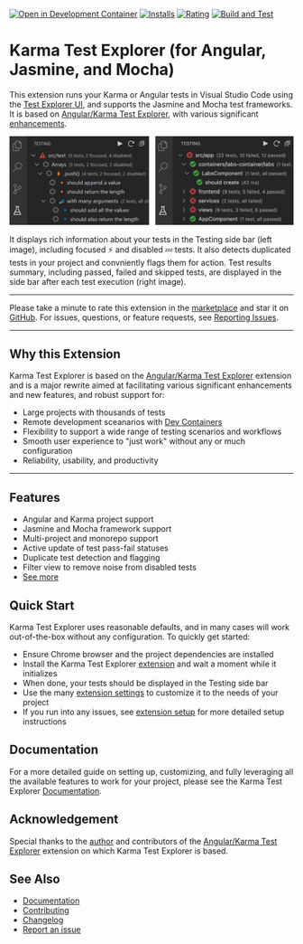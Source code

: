 
[![Open in Development Container](https://img.shields.io/static/v1?label=VS%20Code&message=Open%20in%20Container&color=blue&logo=visualstudiocode)](https://vscode.dev/redirect?url=vscode://ms-vscode-remote.remote-containers/cloneInVolume?url=https://github.com/lucono/karma-test-explorer)
[![Installs](https://vsmarketplacebadge.apphb.com/installs-short/lucono.karma-test-explorer.svg)](https://marketplace.visualstudio.com/items?itemName=lucono.karma-test-explorer)
[![Rating](https://vsmarketplacebadge.apphb.com/rating-short/lucono.karma-test-explorer.svg)](https://marketplace.visualstudio.com/items?itemName=lucono.karma-test-explorer)
[![Build and Test](https://github.com/lucono/karma-test-explorer/actions/workflows/node.js.yml/badge.svg)](https://github.com/lucono/karma-test-explorer/actions/workflows/node.js.yml)

# Karma Test Explorer (for Angular, Jasmine, and Mocha)

This extension runs your Karma or Angular tests in Visual Studio Code using the [Test Explorer UI](https://marketplace.visualstudio.com/items?itemName=hbenl.vscode-test-explorer), and supports the Jasmine and Mocha test frameworks. It is based on [Angular/Karma Test Explorer](https://github.com/Raagh/angular-karma_test-explorer), with various significant [enhancements](#why-this-extension).

![Karma Test Explorer screenshot](./docs/img/sidebar.png)

It displays rich information about your tests in the Testing side bar (left image), including focused ⚡ and disabled 💤 tests. It also detects duplicated tests in your project and convniently flags them for action. Test results summary, including passed, failed and skipped tests, are displayed in the side bar after each test execution (right image).

---
Please take a minute to rate this extension in the [marketplace](https://marketplace.visualstudio.com/items?itemName=lucono.karma-test-explorer) and star it on [GitHub](https://github.com/lucono/karma-test-explorer/stargazers). For issues, questions, or feature requests, see [Reporting Issues](./docs/documentation.md#reporting-issues).

---

## Why this Extension

Karma Test Explorer is based on the [Angular/Karma Test Explorer](https://github.com/Raagh/angular-karma_test-explorer) extension and is a major rewrite aimed at facilitating various significant enhancements and new features, and robust support for:

- Large projects with thousands of tests
- Remote development sceanarios with [Dev Containers](https://code.visualstudio.com/docs/remote/containers)
- Flexibility to support a wide range of testing scenarios and workflows
- Smooth user experience to "just work" without any or much configuration
- Reliability, usability, and productivity

---

## Features

- Angular and Karma project support
- Jasmine and Mocha framework support
- Multi-project and monorepo support
- Active update of test pass-fail statuses
- Duplicate test detection and flagging
- Filter view to remove noise from disabled tests
- [See more](./docs/documentation.md#features)

## Quick Start

Karma Test Explorer uses reasonable defaults, and in many cases will work out-of-the-box without any configuration. To quickly get started:

- Ensure Chrome browser and the project dependencies are installed
- Install the Karma Test Explorer [extension](https://marketplace.visualstudio.com/items?itemName=lucono.karma-test-explorer) and wait a moment while it initializes
- When done, your tests should be displayed in the Testing side bar
- Use the many [extension settings](./docs/documentation.md#extension-settings) to customize it to the needs of your project
- If you run into any issues, see [extension setup](./docs/documentation.md#extension-setup) for more detailed setup instructions

## Documentation

For a more detailed guide on setting up, customizing, and fully leveraging all the available features to work for your project, please see the Karma Test Explorer [Documentation](./docs/documentation.md#documentation---karma-test-explorer).

## Acknowledgement

Special thanks to the [author](https://github.com/Raagh) and contributors of the [Angular/Karma Test Explorer](https://github.com/Raagh/angular-karma_test-explorer) extension on which Karma Test Explorer is based.

## See Also

- [Documentation](./docs/documentation.md#documentation---karma-test-explorer)
- [Contributing](./CONTRIBUTING.md#contributing---karma-test-explorer)
- [Changelog](./CHANGELOG.md#changelog)
- [Report an issue](./docs/documentation.md#reporting-issues)
